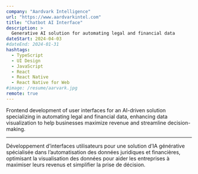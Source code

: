 ```yaml
---
company: "Aardvark Intelligence"
url: "https://www.aardvarkintel.com"
title: "Chatbot AI Interface"
description: >
  Generative AI solution for automating legal and financial data
dateStart: 2024-04-03
#dateEnd: 2024-01-31
hashtags:
  - TypeScript
  - UI Design
  - JavaScript
  - React
  - React Native
  - React Native for Web
#image: /resume/aarvark.jpg
remote: true
---
```


Frontend development of user interfaces for an AI-driven solution specializing
in automating legal and financial data, enhancing data visualization to help
businesses maximize revenue and streamline decision-making.

---

Développement d’interfaces utilisateurs pour une solution d’IA générative
spécialisée dans l’automatisation des données juridiques et financières,
optimisant la visualisation des données pour aider les entreprises à maximiser
leurs revenus et simplifier la prise de décision.
